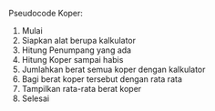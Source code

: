 Pseudocode Koper:

1. Mulai
2. Siapkan alat berupa kalkulator
3. Hitung Penumpang yang ada
4. Hitung Koper sampai habis 
5. Jumlahkan berat semua koper dengan kalkulator
6. Bagi berat koper tersebut dengan rata rata
7. Tampilkan rata-rata berat koper
8. Selesai